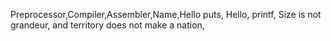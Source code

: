 Preprocessor,Compiler,Assembler,Name,Hello puts, Hello, printf, Size is not grandeur, and territory does not make a nation,

